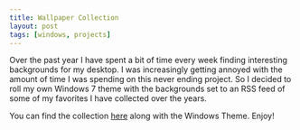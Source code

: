 ```yaml
---
title: Wallpaper Collection
layout: post
tags: [windows, projects]
---
```


Over the past year I have spent a bit of time every week finding interesting backgrounds for my desktop.
I was increasingly getting annoyed with the amount of time I was spending on this never ending project. 
So I decided to roll my own Windows 7 theme with the backgrounds set to an RSS feed of some of my favorites I have collected over the years. 

You can find the collection [here](/wallpapers/) along with the Windows Theme. Enjoy!